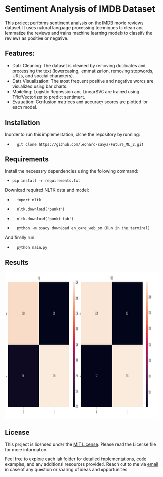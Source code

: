 # Sentiment Analysis of IMDB Dataset

This project performs sentiment analysis on the IMDB movie reviews dataset. It uses natural language processing techniques to clean and lemmatize the reviews and trains machine learning models to classify the reviews as positive or negative.

## Features:
- Data Cleaning: The dataset is cleaned by removing duplicates and processing the text (lowercasing, lemmatization, removing stopwords, URLs, and special characters).
- Data Visualization: The most frequent positive and negative words are visualized using bar charts.
- Modeling: Logistic Regression and LinearSVC are trained using TfidfVectorizer to predict sentiment.
- Evaluation: Confusion matrices and accuracy scores are plotted for each model.


## Installation
Inorder to run this implementation, clone the repository by running:

-       git clone https://github.com/leonard-sanya/Future_ML_2.git
  
## Requirements

Install the necessary dependencies using the following command:

-     pip install -r requirements.txt
Download required NLTK data and model:
-       import nltk
-       nltk.download('punkt')
-       nltk.download('punkt_tab')
-       python -m spacy download en_core_web_sm (Run in the terminal)


And finally run:
-       python main.py

## Results
<img src="https://github.com/leonard-sanya/Future_ML_2/blob/main/output_images/confusion_matrix.png" width="640" height="480"/>

## License

This project is licensed under the [MIT License](LICENSE.md). Please read the License file for more information.

Feel free to explore each lab folder for detailed implementations, code examples, and any additional resources provided. Reach out to me via [email](lsanya@aimsammi.org) in case of any question or sharing of ideas and opportunities
